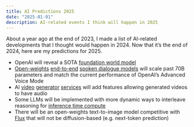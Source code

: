 ```yaml
---
title: AI Predictions 2025
date: "2025-01-01"
description: AI-related events I think will happen in 2025
---
```


About a year ago at the end of 2023, I made a list of AI-related developments that I thought would happen in 2024. Now that it’s the end of 2024, here are my predictions for 2025.

- OpenAI will reveal a SOTA [foundation world model](https://deepmind.google/discover/blog/genie-2-a-large-scale-foundation-world-model/)
- [Open-weights](https://github.com/kyutai-labs/moshi) [end-to-end](https://github.com/jishengpeng/WavChat?tab=readme-ov-file#2-general-classification-of-spoken-dialogue-systems) [spoken dialogue models](https://arxiv.org/pdf/2203.16502.pdf) will scale past 70B parameters and match the current performance of OpenAI’s Advanced Voice Mode
- AI [video](https://klingai.com/) [generator](https://www.vidu.studio/) [services](https://hailuoai.video/) will add features allowing generated videos to have audio
- Some LLMs will be implemented with more dynamic ways to interleave reasoning for [inference time compute](https://openai.com/o1/)
- There will be an open-weights text-to-image model competitive with [Flux](https://blackforestlabs.ai/announcing-flux-1-1-pro-and-the-bfl-api/) that will not be diffusion-based (e.g. next-token prediction)
